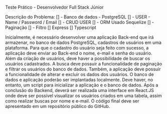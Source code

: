 Teste Prático - Desenvolvedor Full Stack Júnior

Descrição do Problema:
[] - Banco de dados - PostgreSQL
[] - USER - Name / Password / Email
[] - CRUD USER 
[] - ORM Usado Sequelize
[] - Paginação
[] - Filtro
[] Express
[] Typescript


Inicialmente, é necessário desenvolver uma aplicação Back-end que irá
armazenar, no banco de dados PostgreSQL, cadastros de usuários em uma plataforma.
Para que o cadastro do usuário seja feito com sucesso, a aplicação deve enviar ao
Back-end o nome, e-mail e senha do usuário.
Além da criação de usuários, deve haver a possibilidade de buscar os usuários
cadastrados. A busca deve possuir a funcionalidade de paginação e filtrar os usuários do
banco de dados.
Também, a aplicação deve possuir a funcionalidade de alterar e excluir os dados
dos usuários.
O banco de dados e aplicação poderão ser implantadas localmente. Deve haver, no
entanto, um script para inicializar a aplicação e o banco de dados.
Após a conclusão do Backend, deverá ser realizada uma interface em React.JS
onde deve ser possível visualizar os usuários criados em uma tabela, assim como realizar
buscas por nome e e-mail.
O código final deve ser apresentado em um repositório público do GitHub.